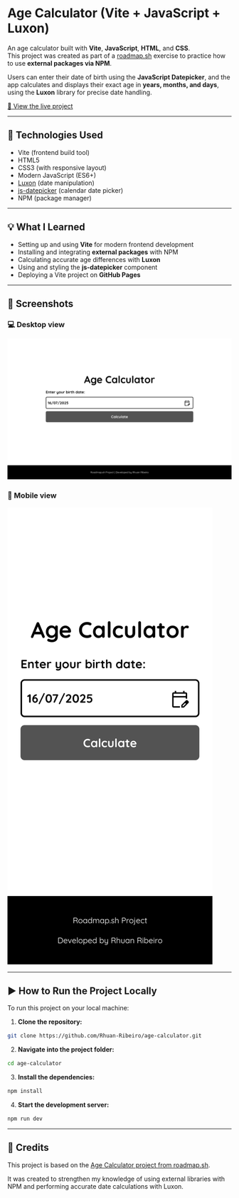 # Age Calculator (Vite + JavaScript + Luxon)

An age calculator built with **Vite**, **JavaScript**, **HTML**, and **CSS**.  
This project was created as part of a [roadmap.sh](https://roadmap.sh) exercise to practice how to use **external packages via NPM**.

Users can enter their date of birth using the **JavaScript Datepicker**, and the app calculates and displays their exact age in **years, months, and days**, using the **Luxon** library for precise date handling.

[🔗 View the live project](https://rhuan-ribeiro.github.io/age-calculator/)

---

## 🔧 Technologies Used

- Vite (frontend build tool)
- HTML5
- CSS3 (with responsive layout)
- Modern JavaScript (ES6+)
- [Luxon](https://moment.github.io/luxon/#/) (date manipulation)
- [js-datepicker](https://www.npmjs.com/package/js-datepicker) (calendar date picker)
- NPM (package manager)

---

## 💡 What I Learned

- Setting up and using **Vite** for modern frontend development
- Installing and integrating **external packages** with NPM
- Calculating accurate age differences with **Luxon**
- Using and styling the **js-datepicker** component
- Deploying a Vite project on **GitHub Pages**

---

## 📸 Screenshots

### 💻 Desktop view
![Project preview in Desktop](./screenshots/screenshot-desktop.png)

### 📱 Mobile view
![Project preview in mobile](./screenshots/screenshot-mobile.png)

---

## ▶️ How to Run the Project Locally

To run this project on your local machine:

1. **Clone the repository:**

```bash
git clone https://github.com/Rhuan-Ribeiro/age-calculator.git
```

2. **Navigate into the project folder:**

```bash
cd age-calculator
```

3. **Install the dependencies:**

```bash
npm install
```

4. **Start the development server:**

```bash
npm run dev
```

---

## 🙏 Credits

This project is based on the [Age Calculator project from roadmap.sh](https://roadmap.sh/projects/age-calculator).

It was created to strengthen my knowledge of using external libraries with NPM and performing accurate date calculations with Luxon.